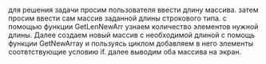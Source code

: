 для решения задачи просим пользователя ввести длину массива. затем просим ввести сам массив заданной длины строкового типа. с помощью функции GetLenNewArr узнаем количество элементов нужной длины. Далее создаем новый массив с необходимой длиной с помощь функции GetNewArray и пользуясь циклом добавляем в него элементы соотвтствующие условию if. далее выводим оба массива на экран.